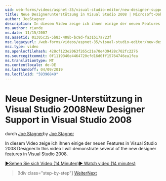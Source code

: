 ```yaml
---
uid: web-forms/videos/aspnet-35/visual-studio-editor/new-designer-support-in-visual-studio-2008
title: Neue Designerunterstützung in Visual Studio 2008 | Microsoft-Dokumentation
author: JoeStagner
description: In diesem Video zeige ich ihnen einige der neuen Features in Visual Studio 2008 Designer.
ms.author: riande
ms.date: 11/15/2007
ms.assetid: 01305c35-5b83-408b-bc9d-fa31b17a723f
msc.legacyurl: /web-forms/videos/aspnet-35/visual-studio-editor/new-designer-support-in-visual-studio-2008
msc.type: video
ms.openlocfilehash: 428cf123e2063f265c21e70e439428c702fc2276
ms.sourcegitcommit: 0f1119340e4464720cfd16d0ff15764746ea1fea
ms.translationtype: MT
ms.contentlocale: de-DE
ms.lasthandoff: 04/09/2019
ms.locfileid: "59396849"
---
```

# <a name="new-designer-support-in-visual-studio-2008"></a><span data-ttu-id="c6b4b-103">Neue Designer-Unterstützung in Visual Studio 2008</span><span class="sxs-lookup"><span data-stu-id="c6b4b-103">New Designer Support in Visual Studio 2008</span></span>

<span data-ttu-id="c6b4b-104">durch [Joe Stagner](https://github.com/JoeStagner)</span><span class="sxs-lookup"><span data-stu-id="c6b4b-104">by [Joe Stagner](https://github.com/JoeStagner)</span></span>

<span data-ttu-id="c6b4b-105">In diesem Video zeige ich ihnen einige der neuen Features in Visual Studio 2008 Designer.</span><span class="sxs-lookup"><span data-stu-id="c6b4b-105">In this video I will demonstrate several of the new designer features in Visual Studio 2008.</span></span>

[<span data-ttu-id="c6b4b-106">&#9654;Sehen Sie sich Video (14 Minuten)</span><span class="sxs-lookup"><span data-stu-id="c6b4b-106">&#9654; Watch video (14 minutes)</span></span>](https://channel9.msdn.com/Blogs/ASP-NET-Site-Videos/new-designer-support-in-visual-studio-2008)

> [!div class="step-by-step"]
> [<span data-ttu-id="c6b4b-107">Weiter</span><span class="sxs-lookup"><span data-stu-id="c6b4b-107">Next</span></span>](javascript-intellisense-support-in-visual-studio-2008.md)
